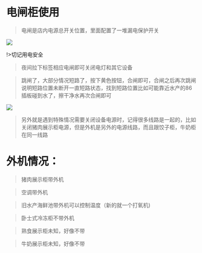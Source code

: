 # 电闸柜使用


> 电闸是店内电源总开关位置，里面配置了一堆漏电保护开关 

![](../../resources/pic/common/others/电闸柜.jpeg)

!>切记用电安全

> 夜间拉下标签相应电闸即可关闭电灯和其它设备


> 跳闸了，大部分情况短路了，按下黄色按钮，合闸即可，合闸之后再次跳闸说明短路位置未断开一直短路状态，找到短路位置比如可能靠近水产的86插板碰到水了，擦干净水再次合闸即可

![](../../resources/pic/common/others/短路.jpeg)

> 另外就是遇到特殊情况需要关闭设备电源时，记得很多线路是一起的，比如关闭猪肉展示柜电源，但是外机是另外的电源线路，而且跟饺子柜，牛奶柜在同一线路


# 外机情况：

> 猪肉展示柜带外机

> 空调带外机

> 旧水产海鲜池带外机可以控制温度（新的就一个打氧机)

> 卧士式冷冻柜不带外机

> 熟食展示柜未知，好像不带

> 牛奶展示柜未知，好像不带